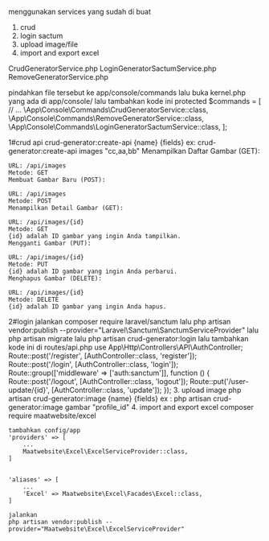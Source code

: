 menggunakan services yang sudah di buat
1. crud
2. login sactum
3. upload image/file
4. import and export excel

CrudGeneratorService.php
LoginGeneratorSactumService.php
RemoveGeneratorService.php

pindahkan file tersebut ke app/console/commands
lalu buka kernel.php yang ada di app/console/
lalu tambahkan kode ini
	protected $commands = [
        // ...
        \App\Console\Commands\CrudGeneratorService::class,
        \App\Console\Commands\RemoveGeneratorService::class,
        \App\Console\Commands\LoginGeneratorSactumService::class,
    ];

1#crud api
	crud-generator:create-api {name} {fields}
	ex: crud-generator:create-api images "cc,aa,bb"
	Menampilkan Daftar Gambar (GET):

	URL: /api/images
	Metode: GET
	Membuat Gambar Baru (POST):

	URL: /api/images
	Metode: POST
	Menampilkan Detail Gambar (GET):

	URL: /api/images/{id}
	Metode: GET
	{id} adalah ID gambar yang ingin Anda tampilkan.
	Mengganti Gambar (PUT):

	URL: /api/images/{id}
	Metode: PUT
	{id} adalah ID gambar yang ingin Anda perbarui.
	Menghapus Gambar (DELETE):

	URL: /api/images/{id}
	Metode: DELETE
	{id} adalah ID gambar yang ingin Anda hapus.
2#login
jalankan
	composer require laravel/sanctum
lalu
	php artisan vendor:publish --provider="Laravel\Sanctum\SanctumServiceProvider"
lalu
	php artisan migrate
lalu
	php artisan crud-generator:login
lalu tambahkan kode ini di routes/api.php
	use App\Http\Controllers\API\AuthController;
	Route::post('/register', [AuthController::class, 'register']);
	Route::post('/login', [AuthController::class, 'login']);
	Route::group(['middleware' => ['auth:sanctum']], function () {
	    Route::post('/logout', [AuthController::class, 'logout']);
	    Route::put('/user-update/{id}', [AuthController::class, 'update']);
	});
3. upload image
php artisan crud-generator:image {name} {fields}
ex : php artisan crud-generator:image gambar "profile_id"
4. import and export excel
	composer require maatwebsite/excel

	tambahkan config/app
	'providers' => [
	    ...
	    Maatwebsite\Excel\ExcelServiceProvider::class,
	]


	'aliases' => [
	    ...
	    'Excel' => Maatwebsite\Excel\Facades\Excel::class,
	]

	jalankan
	php artisan vendor:publish --provider="Maatwebsite\Excel\ExcelServiceProvider"

